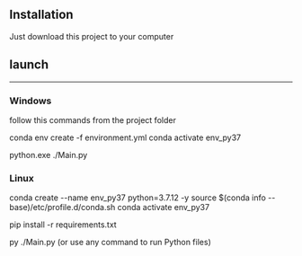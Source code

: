 ## Installation
Just download this project to your computer

## launch
---
### Windows
follow this commands from the project folder 

conda env create -f environment.yml
conda activate env_py37

python.exe ./Main.py


### Linux

conda create --name env_py37 python=3.7.12 -y
source $(conda info --base)/etc/profile.d/conda.sh
conda activate env_py37

pip install -r requirements.txt

py ./Main.py
(or use any command to run Python files)
